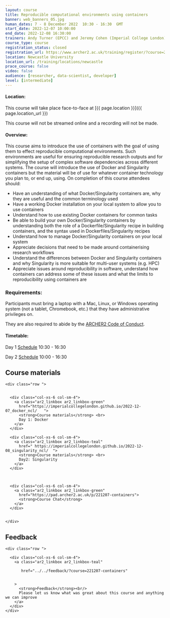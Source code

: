 ```yaml
---
layout: course
title: Reproducible computational environments using containers
banner: web_banners_05.jpg 
human_dates: 7 - 8 December 2022  10:30 - 16:30  GMT
start_date: 2022-12-07 10:00:00
end_date: 2022-12-08 16:30:00
trainers: Andy Turner (EPCC) and Jeremy Cohen (Imperial College London)
course_type: course
registration_status: closed
registration_url: https://www.archer2.ac.uk/training/register/?course=221207-containers
location: Newcastle University
location_url: /training/locations/newcastle
prace_course: false
video: false
audience: [researcher, data-scientist, developer]
level: [intermediate]
---
```


#### Location:

This course will take place face-to-face at  [{{ page.location }}]({{ page.location_url }})

This course will not be streamed online and a recording will not be made.

#### Overview:

This course aims to introduce the use of containers with the goal of using them to effect reproducible computational environments. Such environments are useful for ensuring reproducible research outputs and for simplifying the setup of complex software dependencies across different systems. The course will introduce the use of Docker and Singularity containers but the material will be of use for whatever container technology you plan to, or end up, using. On completion of this course attendees should:

- Have an understanding of what Docker/Singularity containers are, why they are useful and the common terminology used
- Have a working Docker installation on your local system to allow you to use containers
- Understand how to use existing Docker containers for common tasks
- Be able to build your own Docker/Singularity containers by understanding both the role of a Dockerfile/Singularity recipe in building containers, and the syntax used in Dockerfiles/Singularity recipes
- Understand how to manage Docker/Singularity containers on your local system
- Appreciate decisions that need to be made around containerising research workflows
- Understand the differences between Docker and Singularity containers and why Singularity is more suitable for multi-user systems (e.g. HPC)
- Appreciate issues around reproducibility in software, understand how containers can address some of these issues and what the limits to reproducibility using containers are


### Requirements:

Participants must bring a laptop with a Mac, Linux, or Windows operating system (not a tablet, Chromebook, etc.) that they have administrative privileges on.

They are also required to abide by the [ARCHER2  Code of Conduct](../../../about/policies/code-of-conduct.html). 


#### Timetable:

Day 1 [Schedule](https://imperialcollegelondon.github.io/2022-12-07_docker_ncl/#schedule) 10:30 - 16:30

Day 2 [Schedule](https://imperialcollegelondon.github.io/2022-12-08_singularity_ncl/#schedule) 10:00 - 16:30

<section id="service">



<h2><a name="materials">Course materials</a></h2>



    <div class="row ">	

 		
      <div class="col-xs-6 col-sm-4">
        <a class="ar2_linkbox ar2_linkbox-green" 
          href="https://imperialcollegelondon.github.io/2022-12-07_docker_ncl/   ">
          <strong>Course materials</strong> <br>
          Day 1: Docker        
        </a>
      </div>

      <div class="col-xs-6 col-sm-4">
        <a class="ar2_linkbox ar2_linkbox-teal" 
          href=" https://imperialcollegelondon.github.io/2022-12-08_singularity_ncl/  ">
          <strong>Course materials</strong> <br>     
          Day2: Singularity   
        </a>
      </div>


 
      <div class="col-xs-6 col-sm-4">
        <a class="ar2_linkbox ar2_linkbox-green" 
          href="https://pad.archer2.ac.uk/p/221207-containers">
          <strong>Course Chat</strong>       
        </a>
      </div>
		

 	</div>
		
		
					


<!-- 		
<h2><a name="videos">Videos</a></h2>

<h3>Session 1</h3>

<div>
	<iframe title="Video" width="560" height="315" src="https://www.youtube.com/embed/xxxxxxxxxxx" frameborder="0" allow="accelerometer; autoplay; encrypted-media; gyroscope; picture-in-picture" allowfullscreen></iframe>
</div>

 -->






<h2><a name="feedback">Feedback</a></h2>


    <div class="row ">	

      <div class="col-xs-6 col-sm-4">
        <a class="ar2_linkbox ar2_linkbox-teal" 

           href="../../feedback/?course=221207-containers" 


		>
          <strong>Feedback</strong><br/>
          Please let us know what was great about this course and anything we can improve
        </a>
      </div>
    </div>
		
		

 
</section>


